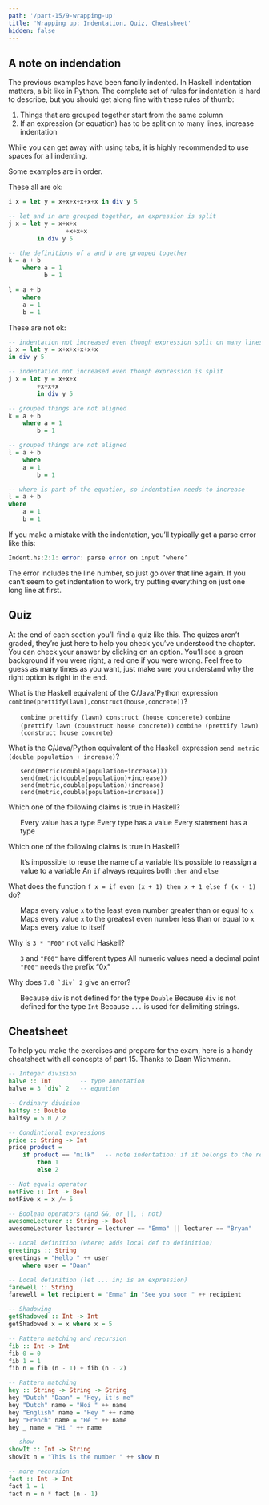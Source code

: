 ```yaml
---
path: '/part-15/9-wrapping-up'
title: 'Wrapping up: Indentation, Quiz, Cheatsheet'
hidden: false
---
```


## A note on indendation

The previous examples have been fancily indented. In Haskell indentation matters, a bit like in Python. The complete set of rules for indentation is hard to describe, but you should get along fine with these rules of thumb:

1.  Things that are grouped together start from the same column
2.  If an expression (or equation) has to be split on to many lines, increase indentation

While you can get away with using tabs, it is highly recommended to use spaces for all indenting.

Some examples are in order.

These all are ok:
```Haskell
i x = let y = x+x+x+x+x+x in div y 5

-- let and in are grouped together, an expression is split
j x = let y = x+x+x
                +x+x+x
        in div y 5

-- the definitions of a and b are grouped together
k = a + b
    where a = 1
          b = 1

l = a + b
    where
    a = 1
    b = 1
```

These are not ok:

```Haskell
-- indentation not increased even though expression split on many lines
i x = let y = x+x+x+x+x+x
in div y 5

-- indentation not increased even though expression is split
j x = let y = x+x+x
        +x+x+x
        in div y 5

-- grouped things are not aligned
k = a + b
    where a = 1
        b = 1

-- grouped things are not aligned
l = a + b
    where
    a = 1
        b = 1

-- where is part of the equation, so indentation needs to increase
l = a + b
where
    a = 1
    b = 1
```
If you make a mistake with the indentation, you’ll typically get a parse error like this:

```Haskell
Indent.hs:2:1: error: parse error on input ‘where’
```
The error includes the line number, so just go over that line again. If you can’t seem to get indentation to work, try putting everything on just one long line at first.


## Quiz


At the end of each section you’ll find a quiz like this. The quizes aren’t graded, they’re just here to help you check you’ve understood the chapter. You can check your answer by clicking on an option. You’ll see a green background if you were right, a red one if you were wrong. Feel free to guess as many times as you want, just make sure you understand why the right option is right in the end.


What is the Haskell equivalent of the C/Java/Python expression `combine(prettify(lawn),construct(house,concrete))`?

<ol className="quiz-list">
  <click-quiz><code class="language-text">combine prettify (lawn) construct (house concerete)</code></click-quiz>
  <click-quiz><code class="language-text">combine (prettify lawn (counstruct house concrete))</code></click-quiz>
  <click-quiz correct><code class="language-text">combine (prettify lawn) (construct house concrete)</code></click-quiz>
</ol>

What is the C/Java/Python equivalent of the Haskell expression `send metric (double population + increase)`?

<ol className="quiz-list">
  <click-quiz><code class="language-text">send(metric(double(population+increase)))</code></click-quiz>
  <click-quiz><code class="language-text">send(metric(double(population)+increase))</code></click-quiz>
  <click-quiz correct><code class="language-text">send(metric,double(population)+increase)</code></click-quiz>
<click-quiz><code class="language-text">send(metric,double(population+increase))</code></click-quiz>

</ol>


Which one of the following claims is true in Haskell?


<ol className="quiz-list">
  <click-quiz correct>Every value has a type</click-quiz>
  <click-quiz>Every type has a value</click-quiz>
  <click-quiz>Every statement has a type</click-quiz>
</ol>


Which one of the following claims is true in Haskell?

<ol className="quiz-list">
  <click-quiz>It’s impossible to reuse the name of a variable</click-quiz>
  <click-quiz>It’s possible to reassign a value to a variable</click-quiz>
  <click-quiz correct>An <code class="language-text">if</code>  always requires both <code class="language-text">then</code> and <code class="language-text">else</code></click-quiz>
</ol>



What does the function `f x = if even (x + 1) then x + 1 else f (x - 1)` do?

<ol className="quiz-list">
  <click-quiz correct>Maps every value <code class="language-text">x</code> to the least even number greater than or equal to <code class="language-text">x</code></click-quiz>
  <click-quiz>Maps every value <code class="language-text">x</code> to the greatest even number less than or equal to <code class="language-text">x</code></click-quiz>
  <click-quiz>Maps every value to itself</click-quiz>
</ol>


Why is `3 * "F00"` not valid Haskell?


<ol className="quiz-list">
  <click-quiz correct><code class="language-text">3</code> and <code class="language-text">"F00"</code> have different types</click-quiz>
  <click-quiz>All numeric values need a decimal point</click-quiz>
  <click-quiz><code class="language-text">"F00"</code> needs the prefix “0x”</click-quiz>
</ol>


Why does ``7.0 `div` 2`` give an error?



<ol className="quiz-list">
  <click-quiz correct>Because <code class="language-text">div</code> is not defined for the type <code class="language-text">Double</code></click-quiz>
  <click-quiz>Because <code class="language-text">div</code> is not defined for the type <code class="language-text">Int</code></click-quiz>
  <click-quiz>Because <code class="language-text">...</code> is used for delimiting strings.</click-quiz>
</ol>


## Cheatsheet

To help you make the exercises and prepare for the exam, here is a handy cheatsheet with all concepts of part 15. Thanks to Daan Wichmann.

```haskell
-- Integer division
halve :: Int        -- type annotation
halve = 3 `div` 2   -- equation

-- Ordinary division
halfsy :: Double
halfsy = 5.0 / 2

-- Condintional expressions
price :: String -> Int
price product =
    if product == "milk"   -- note indentation: if it belongs to the rest, but want to split it on more lines, add an indent
        then 1
        else 2

-- Not equals operator
notFive :: Int -> Bool
notFive x = x /= 5

-- Boolean operators (and &&, or ||, ! not)
awesomeLecturer :: String -> Bool
awesomeLecturer lecturer = lecturer == "Emma" || lecturer == "Bryan"

-- Local definition (where; adds local def to definition)
greetings :: String
greetings = "Hello " ++ user
    where user = "Daan"

-- Local definition (let ... in; is an expression)
farewell :: String
farewell = let recipient = "Emma" in "See you soon " ++ recipient

-- Shadowing
getShadowed :: Int -> Int
getShadowed x = x where x = 5

-- Pattern matching and recursion
fib :: Int -> Int
fib 0 = 0
fib 1 = 1
fib n = fib (n - 1) + fib (n - 2)

-- Pattern matching
hey :: String -> String -> String
hey "Dutch" "Daan" = "Hey, it's me"
hey "Dutch" name = "Hoi " ++ name
hey "English" name = "Hey " ++ name
hey "French" name = "Hé " ++ name
hey _ name = "Hi " ++ name

-- show
showIt :: Int -> String
showIt n = "This is the number " ++ show n

-- more recursion
fact :: Int -> Int
fact 1 = 1
fact n = n * fact (n - 1)
```
